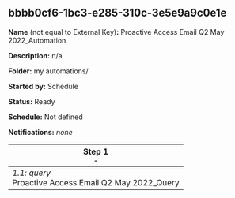 ## bbbb0cf6-1bc3-e285-310c-3e5e9a9c0e1e

**Name** (not equal to External Key)**:** Proactive Access Email Q2 May 2022_Automation

**Description:** n/a

**Folder:** my automations/

**Started by:** Schedule

**Status:** Ready

**Schedule:** Not defined

**Notifications:** _none_


| Step 1<br>_<small>-</small>_ |
| --- |
| _1.1: query_<br>Proactive Access Email Q2 May 2022_Query |
